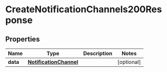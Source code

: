 

# CreateNotificationChannels200Response


## Properties

| Name | Type | Description | Notes |
|------------ | ------------- | ------------- | -------------|
|**data** | [**NotificationChannel**](NotificationChannel.md) |  |  [optional] |



